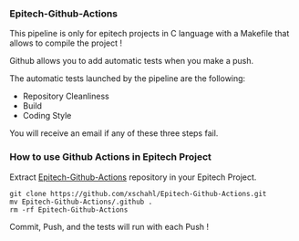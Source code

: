 ### Epitech-Github-Actions

This pipeline is only for epitech projects in C language with a Makefile that allows to compile the project !

Github allows you to add automatic tests when you make a push.

The automatic tests launched by the pipeline are the following:
- Repository Cleanliness
- Build
- Coding Style

You will receive an email if any of these three steps fail.

### How to use Github Actions in Epitech Project

Extract [Epitech-Github-Actions](https://github.com/xschahl/Epitech-Github-Actions) repository in your Epitech Project.
```
git clone https://github.com/xschahl/Epitech-Github-Actions.git
mv Epitech-Github-Actions/.github .
rm -rf Epitech-Github-Actions
```
Commit, Push, and the tests will run with each Push !
